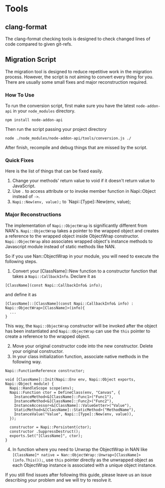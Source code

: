 # Tools

## clang-format

The clang-format checking tools is designed to check changed lines of code compared to given git-refs.

## Migration Script

The migration tool is designed to reduce repetitive work in the migration process. However, the script is not aiming to
convert every thing for you. There are usually some small fixes and major reconstruction required.

### How To Use

To run the conversion script, first make sure you have the latest `node-addon-api` in your `node_modules` directory.

```
npm install node-addon-api
```

Then run the script passing your project directory

```
node ./node_modules/node-addon-api/tools/conversion.js ./
```

After finish, recompile and debug things that are missed by the script.

### Quick Fixes

Here is the list of things that can be fixed easily.

1. Change your methods' return value to void if it doesn't return value to JavaScript.
2. Use `.` to access attribute or to invoke member function in Napi::Object instead of `->`.
3. `Napi::New(env, value);` to `Napi::[Type]::New(env, value);

### Major Reconstructions

The implementation of `Napi::ObjectWrap` is significantly different from NAN's. `Napi::ObjectWrap` takes a pointer to
the wrapped object and creates a reference to the wrapped object inside ObjectWrap constructor. `Napi::ObjectWrap` also
associates wrapped object's instance methods to Javascript module instead of static methods like NAN.

So if you use Nan::ObjectWrap in your module, you will need to execute the following steps.

1. Convert your [ClassName]::New function to a constructor function that takes a `Napi::CallbackInfo`. Declare it as

```
[ClassName](const Napi::CallbackInfo& info);
```

and define it as

```
[ClassName]::[ClassName](const Napi::CallbackInfo& info) : Napi::ObjectWrap<[ClassName]>(info){
  ...
}
```

This way, the `Napi::ObjectWrap` constructor will be invoked after the object has been instantiated
and `Napi::ObjectWrap` can use the `this` pointer to create a reference to the wrapped object.

2. Move your original constructor code into the new constructor. Delete your original constructor.
3. In your class initialization function, associate native methods in the following way.

```
Napi::FunctionReference constructor;

void [ClassName]::Init(Napi::Env env, Napi::Object exports, Napi::Object module) {
  Napi::HandleScope scope(env);
  Napi::Function ctor = DefineClass(env, "Canvas", {
    InstanceMethod<&[ClassName]::Func1>("Func1"),
    InstanceMethod<&[ClassName]::Func2>("Func2"),
    InstanceAccessor<&[ClassName]::ValueGetter>("Value"),
    StaticMethod<&[ClassName]::StaticMethod>("MethodName"),
    InstanceValue("Value", Napi::[Type]::New(env, value)),
  });

  constructor = Napi::Persistent(ctor);
  constructor .SuppressDestruct();
  exports.Set("[ClassName]", ctor);
}
```

4. In function where you need to Unwrap the ObjectWrap in NAN
   like `[ClassName]* native = Nan::ObjectWrap::Unwrap<[ClassName]>(info.This());`, use `this` pointer directly as the
   unwrapped object as each ObjectWrap instance is associated with a unique object instance.

If you still find issues after following this guide, please leave us an issue describing your problem and we will try to
resolve it.
